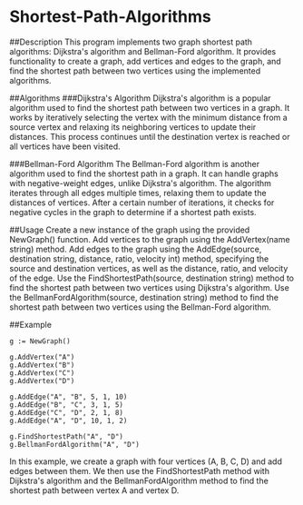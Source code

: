 # Shortest-Path-Algorithms

##Description
This program implements two graph shortest path algorithms: Dijkstra's algorithm and Bellman-Ford algorithm. It provides functionality to create a graph, add vertices and edges to the graph, and find the shortest path between two vertices using the implemented algorithms.

##Algorithms
###Dijkstra's Algorithm
Dijkstra's algorithm is a popular algorithm used to find the shortest path between two vertices in a graph. It works by iteratively selecting the vertex with the minimum distance from a source vertex and relaxing its neighboring vertices to update their distances. This process continues until the destination vertex is reached or all vertices have been visited.

###Bellman-Ford Algorithm
The Bellman-Ford algorithm is another algorithm used to find the shortest path in a graph. It can handle graphs with negative-weight edges, unlike Dijkstra's algorithm. The algorithm iterates through all edges multiple times, relaxing them to update the distances of vertices. After a certain number of iterations, it checks for negative cycles in the graph to determine if a shortest path exists.

##Usage
Create a new instance of the graph using the provided NewGraph() function.
Add vertices to the graph using the AddVertex(name string) method.
Add edges to the graph using the AddEdge(source, destination string, distance, ratio, velocity int) method, specifying the source and destination vertices, as well as the distance, ratio, and velocity of the edge.
Use the FindShortestPath(source, destination string) method to find the shortest path between two vertices using Dijkstra's algorithm.
Use the BellmanFordAlgorithm(source, destination string) method to find the shortest path between two vertices using the Bellman-Ford algorithm.

##Example

```
g := NewGraph()

g.AddVertex("A")
g.AddVertex("B")
g.AddVertex("C")
g.AddVertex("D")

g.AddEdge("A", "B", 5, 1, 10)
g.AddEdge("B", "C", 3, 1, 5)
g.AddEdge("C", "D", 2, 1, 8)
g.AddEdge("A", "D", 10, 1, 2)

g.FindShortestPath("A", "D")
g.BellmanFordAlgorithm("A", "D")

```

In this example, we create a graph with four vertices (A, B, C, D) and add edges between them. We then use the FindShortestPath method with Dijkstra's algorithm and the BellmanFordAlgorithm method to find the shortest path between vertex A and vertex D.
